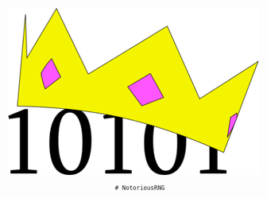 ![Notorious RNG](https://github.com/Cant-Git-Right/NotoriousRNG/blob/master/logo.png)

                                  # NotoriousRNG

